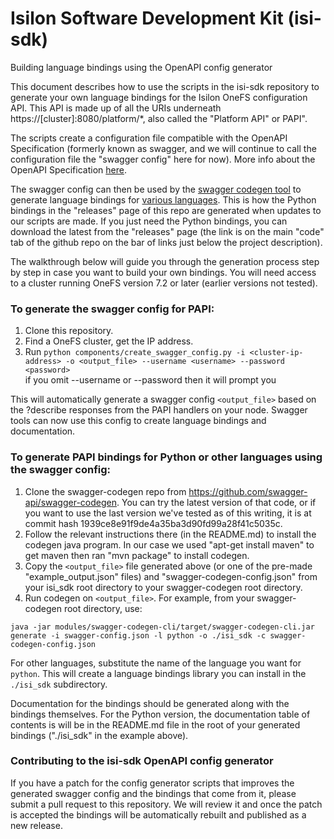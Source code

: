 # Isilon Software Development Kit (isi-sdk)
Building language bindings using the OpenAPI config generator

This document describes how to use the scripts in the isi-sdk repository to generate your own language bindings for the Isilon OneFS configuration API.  This API is made up of all the URIs underneath https://[cluster]:8080/platform/*, also called the "Platform API" or PAPI".

The scripts create a configuration file compatible with the OpenAPI Specification (formerly known as swagger, and we will continue to call the configuration file the "swagger config" here for now).  More info about the OpenAPI Specification [here](https://github.com/OAI/OpenAPI-Specification).

The swagger config can then be used by the [swagger codegen tool](https://github.com/swagger-api/swagger-codegen) to generate language bindings for [various languages](https://github.com/swagger-api/swagger-codegen#customizing-the-generator).  This is how the Python bindings in the "releases" page of this repo are generated when updates to our scripts are made.  If you just need the Python bindings, you can download the latest from the "releases" page (the link is on the main "code" tab of the github repo on the bar of links just below the project description).

The walkthrough below will guide you through the generation process step by step in case you want to build your own bindings.  You will need access to a cluster running OneFS version 7.2 or later (earlier versions not tested).

### To generate the swagger config for PAPI:

1. Clone this repository.
2. Find a OneFS cluster, get the IP address.
3. Run `python components/create_swagger_config.py -i <cluster-ip-address> -o <output_file> --username <username> --password <password>` <br> if you omit --username or --password then it will prompt you

This will automatically generate a swagger config `<output_file>` based on the ?describe responses from the PAPI handlers on your node.  Swagger tools can now use this config to create language bindings and documentation.

### To generate PAPI bindings for Python or other languages using the swagger config:
1. Clone the swagger-codegen repo from https://github.com/swagger-api/swagger-codegen.  You can try the latest version of that code, or if you want to use the last version we've tested as of this writing, it is at commit hash 1939ce8e91f9de4a35ba3d90fd99a28f41c5035c.
2. Follow the relevant instructions there (in the README.md) to install the codegen java program.  In our case we used "apt-get install maven" to get maven then ran "mvn package" to install codegen.
3. Copy the `<output_file>` file generated above (or one of the pre-made "example_output.json" files) and "swagger-codegen-config.json" from your isi_sdk root directory to your swagger-codegen root directory.
4. Run codegen on `<output_file>`.  For example, from your swagger-codegen root directory, use:

`java -jar modules/swagger-codegen-cli/target/swagger-codegen-cli.jar generate -i swagger-config.json -l python -o ./isi_sdk -c swagger-codegen-config.json`

For other languages, substitute the name of the language you want for `python`.  This will create a language bindings library you can install in the `./isi_sdk` subdirectory.

Documentation for the bindings should be generated along with the bindings themselves.  For the Python version, the documentation table of contents is will be in the README.md file in the root of your generated bindings ("./isi_sdk" in the example above).

### Contributing to the isi-sdk OpenAPI config generator

If you have a patch for the config generator scripts that improves the generated swagger config and the bindings that come from it, please submit a pull request to this repository.  We will review it and once the patch is accepted the bindings will be automatically rebuilt and published as a new release.

